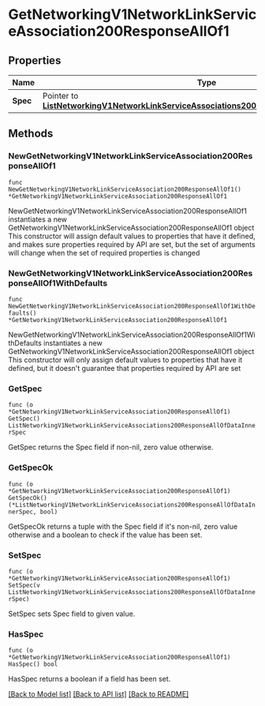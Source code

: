 # GetNetworkingV1NetworkLinkServiceAssociation200ResponseAllOf1

## Properties

Name | Type | Description | Notes
------------ | ------------- | ------------- | -------------
**Spec** | Pointer to [**ListNetworkingV1NetworkLinkServiceAssociations200ResponseAllOfDataInnerSpec**](ListNetworkingV1NetworkLinkServiceAssociations200ResponseAllOfDataInnerSpec.md) |  | [optional] 

## Methods

### NewGetNetworkingV1NetworkLinkServiceAssociation200ResponseAllOf1

`func NewGetNetworkingV1NetworkLinkServiceAssociation200ResponseAllOf1() *GetNetworkingV1NetworkLinkServiceAssociation200ResponseAllOf1`

NewGetNetworkingV1NetworkLinkServiceAssociation200ResponseAllOf1 instantiates a new GetNetworkingV1NetworkLinkServiceAssociation200ResponseAllOf1 object
This constructor will assign default values to properties that have it defined,
and makes sure properties required by API are set, but the set of arguments
will change when the set of required properties is changed

### NewGetNetworkingV1NetworkLinkServiceAssociation200ResponseAllOf1WithDefaults

`func NewGetNetworkingV1NetworkLinkServiceAssociation200ResponseAllOf1WithDefaults() *GetNetworkingV1NetworkLinkServiceAssociation200ResponseAllOf1`

NewGetNetworkingV1NetworkLinkServiceAssociation200ResponseAllOf1WithDefaults instantiates a new GetNetworkingV1NetworkLinkServiceAssociation200ResponseAllOf1 object
This constructor will only assign default values to properties that have it defined,
but it doesn't guarantee that properties required by API are set

### GetSpec

`func (o *GetNetworkingV1NetworkLinkServiceAssociation200ResponseAllOf1) GetSpec() ListNetworkingV1NetworkLinkServiceAssociations200ResponseAllOfDataInnerSpec`

GetSpec returns the Spec field if non-nil, zero value otherwise.

### GetSpecOk

`func (o *GetNetworkingV1NetworkLinkServiceAssociation200ResponseAllOf1) GetSpecOk() (*ListNetworkingV1NetworkLinkServiceAssociations200ResponseAllOfDataInnerSpec, bool)`

GetSpecOk returns a tuple with the Spec field if it's non-nil, zero value otherwise
and a boolean to check if the value has been set.

### SetSpec

`func (o *GetNetworkingV1NetworkLinkServiceAssociation200ResponseAllOf1) SetSpec(v ListNetworkingV1NetworkLinkServiceAssociations200ResponseAllOfDataInnerSpec)`

SetSpec sets Spec field to given value.

### HasSpec

`func (o *GetNetworkingV1NetworkLinkServiceAssociation200ResponseAllOf1) HasSpec() bool`

HasSpec returns a boolean if a field has been set.


[[Back to Model list]](../README.md#documentation-for-models) [[Back to API list]](../README.md#documentation-for-api-endpoints) [[Back to README]](../README.md)



